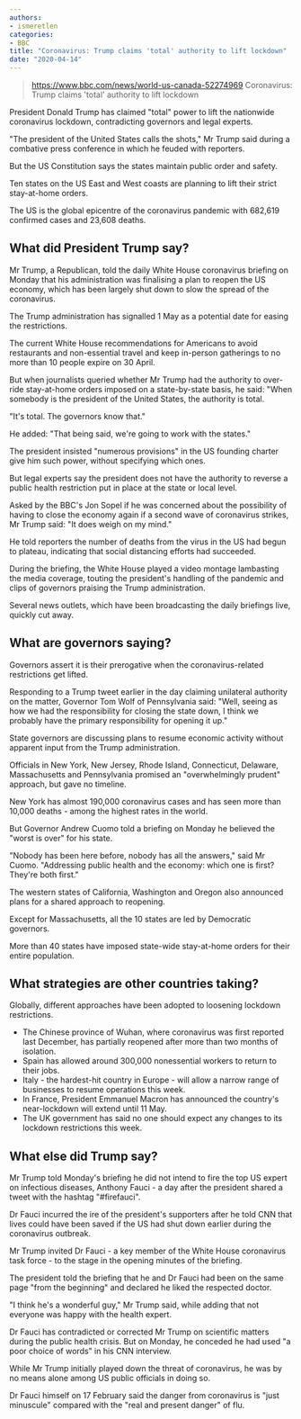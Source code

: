```yaml
---
authors: 
- ismeretlen
categories: 
- BBC
title: "Coronavirus: Trump claims 'total' authority to lift lockdown"
date: "2020-04-14"
---
```


> https://www.bbc.com/news/world-us-canada-52274969
> Coronavirus: Trump claims 'total' authority to lift lockdown

President Donald Trump has claimed "total" power to lift the nationwide coronavirus lockdown, contradicting governors and legal experts.

"The president of the United States calls the shots," Mr Trump said during a combative press conference in which he feuded with reporters.

But the US Constitution says the states maintain public order and safety.

Ten states on the US East and West coasts are planning to lift their strict stay-at-home orders.

The US is the global epicentre of the coronavirus pandemic with 682,619 confirmed cases and 23,608 deaths.

## What did President Trump say?
Mr Trump, a Republican, told the daily White House coronavirus briefing on Monday that his administration was finalising a plan to reopen the US economy, which has been largely shut down to slow the spread of the coronavirus.

The Trump administration has signalled 1 May as a potential date for easing the restrictions.

The current White House recommendations for Americans to avoid restaurants and non-essential travel and keep in-person gatherings to no more than 10 people expire on 30 April.

But when journalists queried whether Mr Trump had the authority to over-ride stay-at-home orders imposed on a state-by-state basis, he said: "When somebody is the president of the United States, the authority is total.

"It's total. The governors know that."

He added: "That being said, we're going to work with the states."

The president insisted "numerous provisions" in the US founding charter give him such power, without specifying which ones.

But legal experts say the president does not have the authority to reverse a public health restriction put in place at the state or local level.

Asked by the BBC's Jon Sopel if he was concerned about the possibility of having to close the economy again if a second wave of coronavirus strikes, Mr Trump said: "It does weigh on my mind."

He told reporters the number of deaths from the virus in the US had begun to plateau, indicating that social distancing efforts had succeeded.

During the briefing, the White House played a video montage lambasting the media coverage, touting the president's handling of the pandemic and clips of governors praising the Trump administration.

Several news outlets, which have been broadcasting the daily briefings live, quickly cut away.

## What are governors saying?
Governors assert it is their prerogative when the coronavirus-related restrictions get lifted.

Responding to a Trump tweet earlier in the day claiming unilateral authority on the matter, Governor Tom Wolf of Pennsylvania said: "Well, seeing as how we had the responsibility for closing the state down, I think we probably have the primary responsibility for opening it up."

State governors are discussing plans to resume economic activity without apparent input from the Trump administration.

Officials in New York, New Jersey, Rhode Island, Connecticut, Delaware, Massachusetts and Pennsylvania promised an "overwhelmingly prudent" approach, but gave no timeline.

New York has almost 190,000 coronavirus cases and has seen more than 10,000 deaths - among the highest rates in the world.


But Governor Andrew Cuomo told a briefing on Monday he believed the "worst is over" for his state.

"Nobody has been here before, nobody has all the answers," said Mr Cuomo. "Addressing public health and the economy: which one is first? They're both first."

The western states of California, Washington and Oregon also announced plans for a shared approach to reopening.

Except for Massachusetts, all the 10 states are led by Democratic governors.

More than 40 states have imposed state-wide stay-at-home orders for their entire population. 

## What strategies are other countries taking?
Globally, different approaches have been adopted to loosening lockdown restrictions.

- The Chinese province of Wuhan, where coronavirus was first reported last December, has partially reopened after more than two months of isolation.
- Spain has allowed around 300,000 nonessential workers to return to their jobs.
- Italy - the hardest-hit country in Europe - will allow a narrow range of businesses to resume operations this week.
- In France, President Emmanuel Macron has announced the country's near-lockdown will extend until 11 May.
- The UK government has said no one should expect any changes to its lockdown restrictions this week.

## What else did Trump say?
Mr Trump told Monday's briefing he did not intend to fire the top US expert on infectious diseases, Anthony Fauci - a day after the president shared a tweet with the hashtag "#firefauci".

Dr Fauci incurred the ire of the president's supporters after he told CNN that lives could have been saved if the US had shut down earlier during the coronavirus outbreak.

Mr Trump invited Dr Fauci - a key member of the White House coronavirus task force - to the stage in the opening minutes of the briefing.

The president told the briefing that he and Dr Fauci had been on the same page "from the beginning" and declared he liked the respected doctor.

"I think he's a wonderful guy," Mr Trump said, while adding that not everyone was happy with the health expert.

Dr Fauci has contradicted or corrected Mr Trump on scientific matters during the public health crisis. But on Monday, he conceded he had used "a poor choice of words" in his CNN interview.

While Mr Trump initially played down the threat of coronavirus, he was by no means alone among US public officials in doing so.

Dr Fauci himself on 17 February said the danger from coronavirus is "just minuscule" compared with the "real and present danger" of flu.
